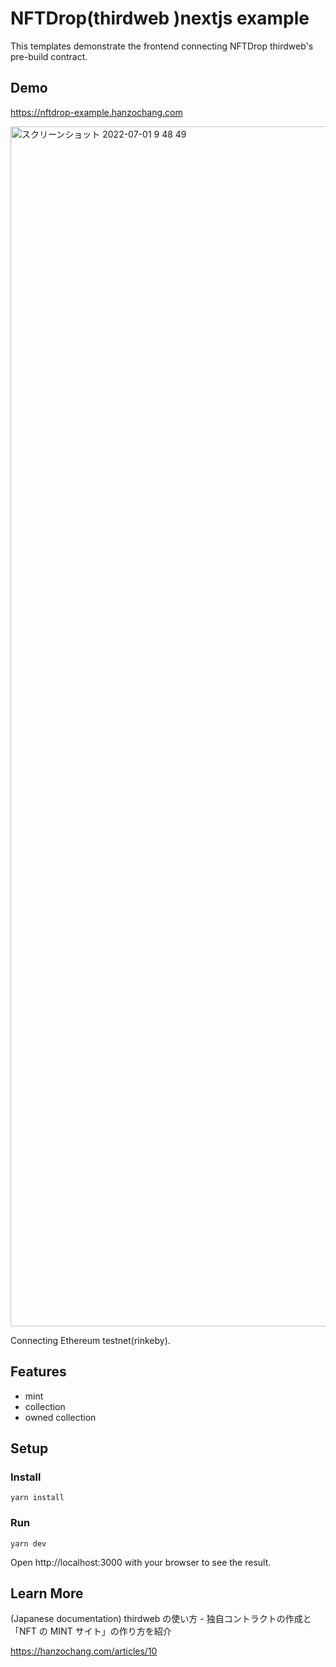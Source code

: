 # NFTDrop(thirdweb )nextjs example

This templates demonstrate the frontend connecting NFTDrop thirdweb's pre-build contract.

## Demo

https://nftdrop-example.hanzochang.com

<img width="1920" alt="スクリーンショット 2022-07-01 9 48 49" src="https://user-images.githubusercontent.com/1862066/176801220-7fb3cfc7-8eed-43e0-b314-978020585c29.png">

Connecting Ethereum testnet(rinkeby).

## Features

- mint
- collection
- owned collection

## Setup

### Install

```
yarn install
```

### Run

```
yarn dev
```

Open http://localhost:3000 with your browser to see the result.

## Learn More

(Japanese documentation) thirdweb の使い方 - 独自コントラクトの作成と「NFT の MINT サイト」の作り方を紹介

https://hanzochang.com/articles/10

